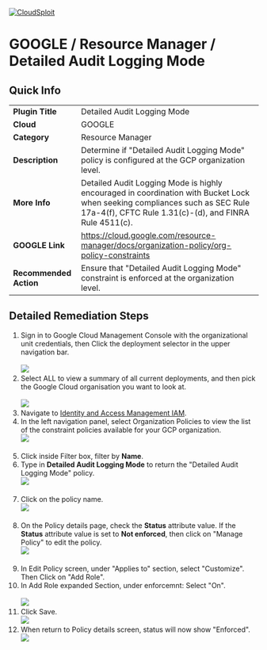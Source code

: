 [![CloudSploit](https://cloudsploit.com/img/logo-new-big-text-100.png "CloudSploit")](https://cloudsploit.com)

# GOOGLE / Resource Manager / Detailed Audit Logging Mode

## Quick Info

| | |
|-|-|
| **Plugin Title** | Detailed Audit Logging Mode |
| **Cloud** | GOOGLE |
| **Category** | Resource Manager |
| **Description** | Determine if "Detailed Audit Logging Mode" policy is configured at the GCP organization level. |
| **More Info** | Detailed Audit Logging Mode is highly encouraged in coordination with Bucket Lock when seeking compliances such as SEC Rule 17a-4(f), CFTC Rule 1.31(c)-(d), and FINRA Rule 4511(c). |
| **GOOGLE Link** | https://cloud.google.com/resource-manager/docs/organization-policy/org-policy-constraints |
| **Recommended Action** | Ensure that "Detailed Audit Logging Mode" constraint is enforced at the organization level. |

## Detailed Remediation Steps
1. Sign in to Google Cloud Management Console with the organizational unit credentials, then Click the deployment selector in the upper navigation bar.</br></br> <img src="/resources/google/resourcemanager/disable-service-account-key-creation/step1.png"/></br>
2. Select ALL to view a summary of all current deployments, and then pick the Google Cloud organisation you want to look at.</br></br> <img src="/resources/google/resourcemanager/disable-service-account-key-creation/step2.png"/></br>
3. Navigate to [Identity and Access Management IAM](https://console.cloud.google.com/iam-admin/iam).
4. In the left navigation panel, select Organization Policies to view the list of the constraint policies available for your GCP organization.</br> <img src="/resources/google/resourcemanager/disable-service-account-key-creation/step4.png"/></br></br>
5. Click inside Filter box, filter by **Name**. </br>
6. Type in **Detailed Audit Logging Mode** to return the \"Detailed Audit Logging Mode\" policy.</br><img src="/resources/google/resourcemanager/disable-service-account-key-creation/step6.png"/></br></br>
7. Click on the policy name. </br> <img src="/resources/google/resourcemanager/disable-service-account-key-creation/step7.png"/></br></br>
8. On the Policy details page, check the **Status** attribute value. If the **Status** attribute value is set to **Not enforced**, then click on \"Manage Policy\" to edit the policy.</br> <img src="/resources/google/resourcemanager/disable-service-account-key-creation/step8.png"/></br></br>
9. In Edit Policy screen, under \"Applies to\" section, select \"Customize\". Then Click on \"Add Role\".
10. In Add Role expanded Section, under enforcemnt: Select "On".</br></br> <img src="/resources/google/resourcemanager/disable-service-account-key-creation/step10.png"/></br>
11. Click Save. </br> <img src="/resources/google/resourcemanager/disable-service-account-key-creation/step11.png"/></br>
12. When return to Policy details screen, status will now show "Enforced". </br> <img src="/resources/google/resourcemanager/disable-service-account-key-creation/step12.png"/></br>